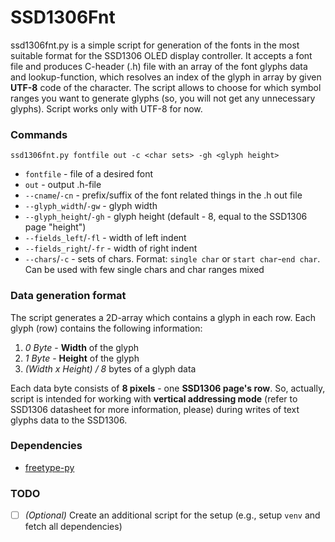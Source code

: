 # SSD1306Fnt
ssd1306fnt.py is a simple script for generation of the fonts in the most suitable 
format for the SSD1306 OLED display controller. It accepts a font file and produces 
C-header (.h) file with an array of the font glyphs data and lookup-function, which 
resolves an index of the glyph in array by given **UTF-8** code of the character. 
The script allows to choose for which symbol ranges you want to generate glyphs (so, 
you will not get any unnecessary glyphs). Script works only with UTF-8 for now.

### Commands
```
ssd1306fnt.py fontfile out -c <char sets> -gh <glyph height>
```
- `fontfile` - file of a desired font
- `out` - output .h-file
- `--cname`/`-cn` - prefix/suffix of the font related things in the .h out file
- `--glyph_width`/`-gw` - glyph width
- `--glyph_height`/`-gh` - glyph height (default - 8, equal to the SSD1306 page "height")
- `--fields_left`/`-fl` - width of left indent
- `--fields_right`/`-fr` - width of right indent
- `--chars`/`-c` - sets of chars. Format: `single char` or `start char`-`end char`. 
    Can be used with few single chars and char ranges mixed

### Data generation format
The script generates a 2D-array which contains a glyph in each row. 
Each glyph (row) contains the following information: 
1. _0 Byte_ - **Width** of the glyph
2. _1 Byte_ - **Height** of the glyph
3. _(Width x Height) / 8_ bytes of a glyph data

Each data byte consists of **8 pixels** - one **SSD1306 page's row**. So, actually, 
script is intended for working with **vertical addressing mode** (refer to 
SSD1306 datasheet for more information, please) during writes of text glyphs data 
to the SSD1306.   

### Dependencies
- [freetype-py](https://pypi.org/project/freetype-py/)

### TODO

- [ ] _(Optional)_ Create an additional script for the setup (e.g., setup `venv` and 
fetch all dependencies)

